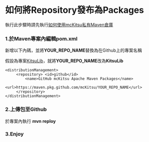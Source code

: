 
# 如何將Repository發布為Packages

執行此步驟時請先執行[如何使用mcKitsu私有Maven倉庫](./repo.md)

### 1.於Maven專案內編輯pom.xml

新增以下內碼，並將**YOUR_REPO_NAME**替換為在Github上的專案名稱

假設為專案[KitsuLib](https://github.com/mcKitsu/KitsuLib)，就將**YOUR_REPO_NAME**改為**KitsuLib**

```
<distributionManagement>  
	 <repository> <id>github</id>  
		 <name>GitHub mcKitsu Apache Maven Packages</name>  
		 <url>https://maven.pkg.github.com/mcKitsu/YOUR_REPO_NAME</url>  
	 </repository>
</distributionManagement>
 ```


### 2.上傳包至Github

於專案內執行 **mvn reploy**

### 3.Enjoy
